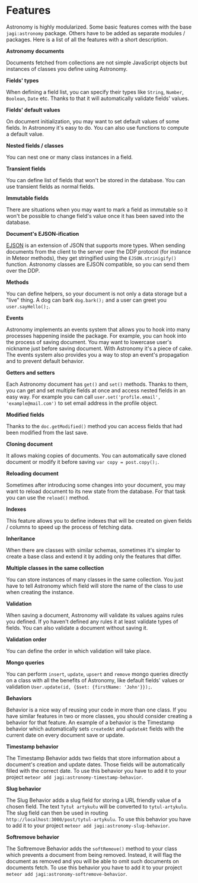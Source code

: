 # Features

Astronomy is highly modularized. Some basic features comes with the base `jagi:astronomy` package. Others have to be added as separate modules / packages. Here is a list of all the features with a short description.

**Astronomy documents**

Documents fetched from collections are not simple JavaScript objects but instances of classes you define using Astronomy.

**Fields' types**

When defining a field list, you can specify their types like `String`, `Number`, `Boolean`, `Date` etc. Thanks to that it will automatically validate fields' values.

**Fields' default values**

On document initialization, you may want to set default values of some fields. In Astronomy it's easy to do. You can also use functions to compute a default value.

**Nested fields / classes**

You can nest one or many class instances in a field.

**Transient fields**

You can define list of fields that won't be stored in the database. You can use transient fields as normal fields.

**Immutable fields**

There are situations when you may want to mark a field as immutable so it won't be possible to change field's value once it has been saved into the database.

**Document's EJSON-ification**

[EJSON](http://docs.meteor.com/#/full/ejson) is an extension of JSON that supports more types. When sending documents from the client to the server over the DDP protocol (for instance in Meteor methods), they get stringified using the `EJSON.strinigify()` function. Astronomy classes are EJSON compatible, so you can send them over the DDP.

**Methods**

You can define helpers, so your document is not only a data storage but a "live" thing. A dog can bark `dog.bark();` and a user can greet you `user.sayHello();`.

**Events**

Astronomy implements an events system that allows you to hook into many processes happening inside the package. For example, you can hook into the process of saving document. You may want to lowercase user's nickname just before saving document. With Astronomy it's a piece of cake. The events system also provides you a way to stop an event's propagation and to prevent default behavior.

**Getters and setters**

Each Astronomy document has `get()` and `set()` methods. Thanks to them, you can get and set multiple fields at once and access nested fields in an easy way. For example you can call `user.set('profile.email', 'example@mail.com')` to set email address in the profile object.

**Modified fields**

Thanks to the `doc.getModified()` method you can access fields that had been modified from the last save.

**Cloning document**

It allows making copies of documents. You can automatically save cloned document or modify it before saving `var copy = post.copy();`.

**Reloading document**

Sometimes after introducing some changes into your document, you may want to reload document to its new state from the database. For that task you can use the `reload()` method.

**Indexes**

This feature allows you to define indexes that will be created on given fields / columns to speed up the process of fetching data.

**Inheritance**

When there are classes with similar schemas, sometimes it's simpler to create a base class and extend it by adding only the features that differ.

**Multiple classes in the same collection**

You can store instances of many classes in the same collection. You just have to tell Astronomy which field will store the name of the class to use when creating the instance.

**Validation**

When saving a document, Astronomy will validate its values agains rules you defined. If yo haven't defined any rules it at least validate types of fields. You can also validate a document without saving it.

**Validation order**

You can define the order in which validation will take place.

**Mongo queries**

You can perform `insert`, `update`, `upsert` and `remove` mongo queries directly on a class with all the benefits of Astronomy, like default fields' values or validation `User.update(id, {$set: {firstName: 'John'}});`.

**Behaviors**

Behavior is a nice way of reusing your code in more than one class. If you have similar features in two or more classes, you should consider creating a behavior for that feature. An example of a behavior is the Timestamp behavior which automatically sets `createdAt` and `updateAt` fields with the current date on every document save or update.

**Timestamp behavior**

The Timestamp Behavior adds two fields that store information about a document's creation and update dates. Those fields will be automatically filled with the correct date. To use this behavior you have to add it to your project `meteor add jagi:astronomy-timestamp-behavior`.

**Slug behavior**

The Slug Behavior adds a slug field for storing a URL friendly value of a chosen field. The text `Tytuł artykułu` will be converted to `tytul-artykulu`. The slug field can then be used in routing `http://localhost:3000/post/tytul-artykulu`. To use this behavior you have to add it to your project `meteor add jagi:astronomy-slug-behavior`.

**Softremove behavior**

The Softremove Behavior adds the `softRemove()` method to your class which prevents a document from being removed. Instead, it will flag the document as removed and you will be able to omit such documents on documents fetch. To use this behavior you have to add it to your project `meteor add jagi:astronomy-softremove-behavior`.
